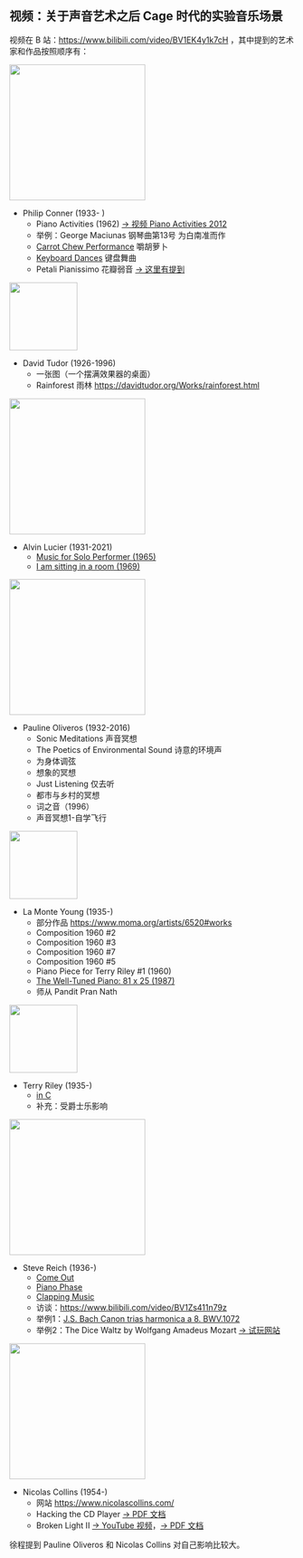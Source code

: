 ## 视频：关于声音艺术之后 Cage 时代的实验音乐场景

视频在 B 站：https://www.bilibili.com/video/BV1EK4y1k7cH ，其中提到的艺术家和作品按照顺序有：

<img src="https://fluxusmuseum.org/wp-content/uploads/2021/12/P.Corner-profile.jpeg" width="240" />

- Philip Conner (1933- )
  - Piano Activities (1962) [→ 视频 Piano Activities 2012](https://www.bilibili.com/video/BV1E441167gp)
  - 举例：George Maciunas 钢琴曲第13号 为白南准而作
  - [Carrot Chew Performance](https://www.moma.org/collection/works/127349) 嚼胡萝卜
  - [Keyboard Dances](https://www.moma.org/collection/works/127348) 键盘舞曲
  - Petali Pianissimo 花瓣弱音 [→ 这里有提到](https://www.litromagazine.com/arts-and-culture/pieces-reality-philip-corner-cafe-oto-london/)

<img src="https://upload.wikimedia.org/wikipedia/en/1/1e/David_Tudor_publicity.jpg" width="120" />

- David Tudor (1926-1996)
  - 一张图（一个摆满效果器的桌面）
  - Rainforest 雨林 https://davidtudor.org/Works/rainforest.html

<img src="https://tapeop.com/_m/photologue/photos/cache/alvin-lucier-hero_display_horizontal.jpg" width="240" />

- Alvin Lucier (1931-2021)
  - [Music for Solo Performer (1965)](https://www.bilibili.com/video/BV1va4y1v7D1)
  - [I am sitting in a room (1969)](https://www.bilibili.com/video/BV11C4y1b7RJ)

<img src="https://www.thewire.co.uk/img/scale/940/736/2016/12/12/OLIVEROS_Pauline_3-cut.jpg" width="240" />

- Pauline Oliveros (1932-2016)
  - Sonic Meditations 声音冥想
  - The Poetics of Environmental Sound 诗意的环境声
  - 为身体调弦
  - 想象的冥想
  - Just Listening 仅去听
  - 都市与乡村的冥想
  - 词之音（1996）
  - 声音冥想1-自学飞行

<img src="https://i.discogs.com/3G9c01XacD-qlG-ZM-5iO3_5TFxGRE5vyAS2x5D_9MU/rs:fit/g:sm/q:90/h:745/w:600/czM6Ly9kaXNjb2dz/LWRhdGFiYXNlLWlt/YWdlcy9BLTMyMjAz/LTE0NTg1NjU0MDQt/MjM2MC5qcGVn.jpeg" width="120" />

- La Monte Young (1935-)
  - 部分作品 https://www.moma.org/artists/6520#works
  - Composition 1960 #2
  - Composition 1960 #3
  - Composition 1960 #7
  - Composition 1960 #5
  - Piano Piece for Terry Riley #1 (1960)
  - [The Well-Tuned Piano: 81 x 25 (1987)](https://music.163.com/#/album?id=170513)
  - 师从 Pandit Pran Nath

<img src="https://www.m-k-o.eu/wp-content/uploads/2019/07/Terry-Riley-csmc-design.jpg" width="120" />

- Terry Riley (1935-)
  - [in C](https://music.163.com/#/album?id=131293476)
  - 补充：受爵士乐影响

<img src="https://media.npr.org/assets/img/2012/01/31/SteveReich_wide-00b237770813cac4ebe155369aea108996ebee4a-s1100-c50.jpg" width="240" />

- Steve Reich (1936-)
  - [Come Out](https://www.youtube.com/watch?v=g0WVh1D0N50)
  - [Piano Phase](https://www.youtube.com/watch?v=57TuvksMR70)
  - [Clapping Music](https://www.youtube.com/watch?v=lzkOFJMI5i8)
  - 访谈：https://www.bilibili.com/video/BV1Zs411n79z
  - 举例1：[J.S. Bach Canon trias harmonica a 8. BWV.1072](https://www.youtube.com/watch?v=AE3SW3wwP0s)
  - 举例2：The Dice Waltz by Wolfgang Amadeus Mozart [→ 试玩网站](https://vician.net/cs/mozart/)

<img src="https://zkm.de/sites/default/files/bild/portrait/collins_nicolas.jpg" width="240" />

- Nicolas Collins (1954-)
  - 网站 https://www.nicolascollins.com/
  - Hacking the CD Player [→ PDF 文档](https://www.nicolascollins.com/texts/cdhacking.pdf)
  - Broken Light II [→ YouTube 视频](https://www.youtube.com/watch?v=TQgi661zr4g)，[→ PDF 文档](https://www.nicolascollins.com/texts/brokenlightscore.pdf)

徐程提到 Pauline Oliveros 和 Nicolas Collins 对自己影响比较大。



